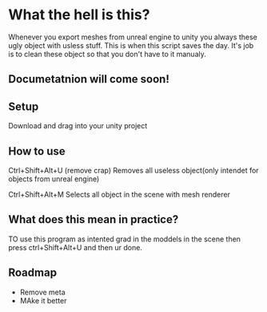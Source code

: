 # What the hell is this?
Whenever you export meshes from unreal engine to unity you always these ugly object with usless stuff.
This is when this script saves the day. It's job is to clean these object so that you don't have to it manualy.

## Documetatnion will come soon!

## Setup
Download and drag into your unity project

## How to use
Ctrl+Shift+Alt+U (remove crap)
Removes all useless object(only intendet for objects from unreal engine)

Ctrl+Shift+Alt+M
Selects all object in the scene with mesh renderer

## What does this mean in practice?
TO use this program as intented grad in the moddels in the scene then press ctrl+Shift+Alt+U and then ur done.

## Roadmap
- Remove meta
- MAke it better
